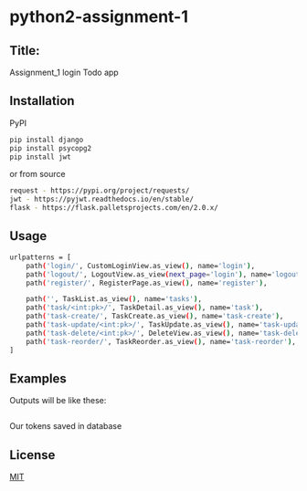 # python2-assignment-1
## Title:
Assignment_1 login Todo app
## Installation

PyPI
```bash
pip install django
pip install psycopg2
pip install jwt
```
or from source
```bash
request - https://pypi.org/project/requests/
jwt - https://pyjwt.readthedocs.io/en/stable/
flask - https://flask.palletsprojects.com/en/2.0.x/
```
## Usage
```bash
urlpatterns = [
    path('login/', CustomLoginView.as_view(), name='login'),
    path('logout/', LogoutView.as_view(next_page='login'), name='logout'),
    path('register/', RegisterPage.as_view(), name='register'),

    path('', TaskList.as_view(), name='tasks'),
    path('task/<int:pk>/', TaskDetail.as_view(), name='task'),
    path('task-create/', TaskCreate.as_view(), name='task-create'),
    path('task-update/<int:pk>/', TaskUpdate.as_view(), name='task-update'),
    path('task-delete/<int:pk>/', DeleteView.as_view(), name='task-delete'),
    path('task-reorder/', TaskReorder.as_view(), name='task-reorder'),
]
```
## Examples
Outputs will be like these:
```bash

```
Our tokens saved in database
## License
[MIT](https://choosealicense.com/licenses/mit/)
